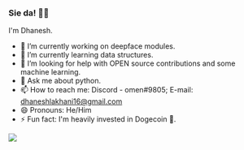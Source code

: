 ### Sie da! 👋🏼
I'm Dhanesh.

- 🔭 I’m currently working on deepface modules.
- 🌱 I’m currently learning data structures.
- 🤔 I’m looking for help with OPEN source contributions and some machine learning.
- 💬 Ask me about python. 
- 📫 How to reach me: Discord - omen#9805; E-mail: dhaneshlakhani16@gmail.com
- 😄 Pronouns: He/Him
- ⚡ Fun fact: I'm heavily invested in Dogecoin 🐶.
<img src="https://github-readme-stats.vercel.app/api?username=OMEN-D&&show_icons=true&title_color=6cc644&icon_color=bb2acf&text_color=daf7dc&bg_color=151515">
